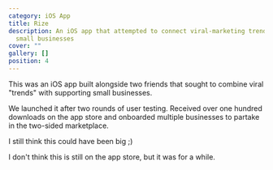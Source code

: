 ```yaml
---
category: iOS App
title: Rize
description: An iOS app that attempted to connect viral-marketing trends with
  small businesses
cover: ""
gallery: []
position: 4
---
```

This was an iOS app built alongside two friends that sought to combine viral "trends" with supporting small businesses.

We launched it after two rounds of user testing. Received over one hundred downloads on the app store and onboarded multiple businesses to partake in the two-sided marketplace.

I still think this could have been big ;)

I don't think this is still on the app store, but it was for a while.
